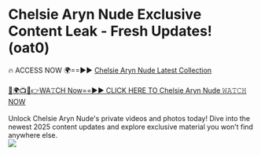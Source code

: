 # Chelsie Aryn Nude Exclusive Content Leak - Fresh Updates! (oat0)

🔥 ACCESS NOW 🌍==►► <a href="https://tinyurl.com/yc657z5k" rel="nofollow">Chelsie Aryn Nude Latest Collection</a>
<br><br>
[🔴🌍📺📱👉WA𝚃CH Now==►► CLICK HERE TO Chelsie Aryn Nude 𝚆𝙰𝚃𝙲𝙷 NOW](https://tinyurl.com/yc657z5k)
<br><br>
Unlock Chelsie Aryn Nude's private videos and photos today! Dive into the newest 2025 content updates and explore exclusive material you won’t find anywhere else.
<br>
<a href="https://tinyurl.com/yc657z5k" rel="nofollow" data-target="animated-image.originalLink"><img src="https://camo.githubusercontent.com/8a4f000d20f83aca3bf7ec5f350d767afa0574a8a352519fd8cfa583a6f93a33/68747470733a2f2f692e696d6775722e636f6d2f644a486b345a712e676966" data-canonical-src="https://i.imgur.com/dJHk4Zq.gif" style="max-width: 100%; display: inline-block;" data-target="animated-image.originalImage"></a>
<br>
